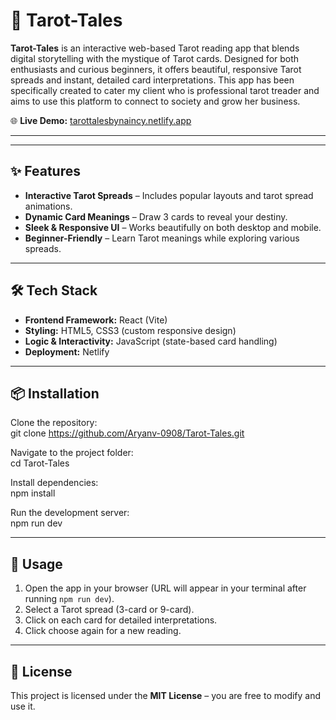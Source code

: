 # 🎴 Tarot-Tales  

**Tarot-Tales** is an interactive web-based Tarot reading app that blends digital storytelling with the mystique of Tarot cards. Designed for both enthusiasts and curious beginners, it offers beautiful, responsive Tarot spreads and instant, detailed card interpretations. This app has been specifically created to cater my client who is professional tarot treader and aims to use this platform to connect to society and grow her business.

🌐 **Live Demo:** [tarottalesbynaincy.netlify.app](https://tarottalesbynaincy.netlify.app/)  

---

---

## ✨ Features  

- **Interactive Tarot Spreads** – Includes popular layouts and tarot spread animations. 
- **Dynamic Card Meanings** – Draw 3 cards to reveal your destiny.  
- **Sleek & Responsive UI** – Works beautifully on both desktop and mobile.  
- **Beginner-Friendly** – Learn Tarot meanings while exploring various spreads.  

---

## 🛠 Tech Stack  

- **Frontend Framework:** React (Vite)  
- **Styling:** HTML5, CSS3 (custom responsive design)  
- **Logic & Interactivity:** JavaScript (state-based card handling)
- **Deployment:** Netlify 

---

## 📦 Installation  

Clone the repository:  
git clone https://github.com/Aryanv-0908/Tarot-Tales.git

Navigate to the project folder:  
cd Tarot-Tales

Install dependencies:  
npm install

Run the development server:  
npm run dev

---

## 🚀 Usage  

1. Open the app in your browser (URL will appear in your terminal after running `npm run dev`).  
2. Select a Tarot spread (3-card or 9-card).  
3. Click on each card for detailed interpretations.  
4. Click choose again for a new reading.  

---

## 📄 License  

This project is licensed under the **MIT License** – you are free to modify and use it.  
